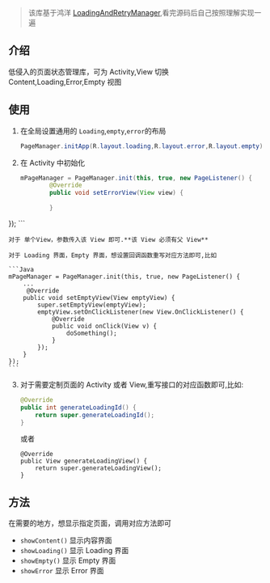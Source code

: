 > 该库基于鸿洋 [LoadingAndRetryManager](https://github.com/hongyangAndroid/LoadingAndRetryManager),看完源码后自己按照理解实现一遍

## 介绍
低侵入的页面状态管理库，可为 Activity,View 切换 Content,Loading,Error,Empty 视图

## 使用
1. 在全局设置通用的 ```Loading```,```empty```,```error```的布局
	
	```Java
	PageManager.initApp(R.layout.loading,R.layout.error,R.layout.empty);
	```
2. 在 Activity 中初始化

	```Java
	mPageManager = PageManager.init(this, true, new PageListener() {
		    @Override
		    public void setErrorView(View view) {
		        
		    }
});
	```
	
	对于 单个View，参数传入该 View 即可.**该 View 必须有父 View**
	
	对于 Loading 界面，Empty 界面，想设置回调函数重写对应方法即可,比如 
	
	```Java
	mPageManager = PageManager.init(this, true, new PageListener() {
        ...
         @Override
        public void setEmptyView(View emptyView) {
            super.setEmptyView(emptyView);
            emptyView.setOnClickListener(new View.OnClickListener() {
                @Override
                public void onClick(View v) {
                    doSomething();
                }
            });
        }
    });
	```
3. 对于需要定制页面的 Activity 或者 View,重写接口的对应函数即可,比如:

	```Java
	@Override
	public int generateLoadingId() {
	    return super.generateLoadingId();
	}
	```
	
	或者
	
	```	
	@Override
	public View generateLoadingView() {
	    return super.generateLoadingView();
	}
	```

## 方法
在需要的地方，想显示指定页面，调用对应方法即可

- ```showContent()``` 显示内容界面
- ```showLoading()``` 显示 Loading 界面
- ```showEmpty()``` 显示 Empty 界面
- ```showError```	显示 Error 界面